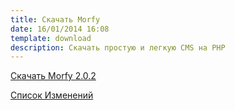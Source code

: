 ```yaml
---
title: Скачать Morfy
date: 16/01/2014 16:08
template: download
description: Скачать простую и легкую CMS на PHP
---
```


<a href="https://github.com/morfy-cms/morfy/releases/download/v2.0.2/morfy-2.0.2.zip" class="btn btn-black no-margin">Скачать Morfy 2.0.2</a>  

[Список Изменений](https://github.com/morfy-cms/morfy/blob/master/CHANGELOG.md)
